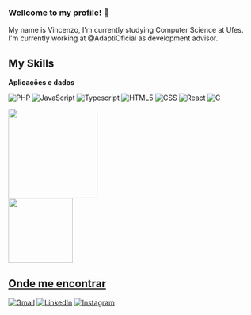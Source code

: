 ### Wellcome to my profile! 👋

My name is Vincenzo,
I'm currently studying Computer Science at Ufes.  
I'm currently working at @AdaptiOficial as development advisor.  

## My Skills

**Aplicações e dados**

![PHP](https://img.shields.io/badge/PHP-777BB4?logo=php&logoColor=white&style=for-the-badge)
![JavaScript](https://img.shields.io/badge/JavaScript-F7DF1E?logo=javascript&logoColor=black&style=for-the-badge)
![Typescript](https://img.shields.io/badge/TypeScript-007ACC?logo=typescript&logoColor=white&style=for-the-badge)
![HTML5](https://img.shields.io/badge/HTML-239120?logo=html5&logoColor=white&style=for-the-badge)
![CSS](https://img.shields.io/badge/CSS-239120?logo=css3&logoColor=white&style=for-the-badge)
![React](https://img.shields.io/badge/React-20232A?logo=react&logoColor=61DAFB&style=for-the-badge)
![C](https://img.shields.io/badge/C-00599C?logo=c&logoColor=white&style=for-the-badge)

<div align="left">
  <a href="https://github.com/Prog-Vinsu/">
  <img height="180em" src="https://github-readme-stats.vercel.app/api?username=Prog-Vinsu&count_private=true&show_icons=true&theme=tokyonight&hide_border=true&custom_title=My%20GitHub%20Stats"/>  
  </br>
  <img height="130em" src="https://github-readme-stats.vercel.app/api/top-langs/?username=Prog-Vinsu&langs_count=6&layout=compact&theme=tokyonight&hide_border=true&hide=HTML"/>
</div>



## Onde me encontrar

<p align="left">
  <a href="mailto:tognerepoloniniv@gmail.com" title="Gmail">
  <img src="https://img.shields.io/badge/-Gmail-FF0000?style=flat-square&labelColor=FF0000&logo=gmail&logoColor=white&link=tognerepoloninig@gmail.com" alt="Gmail"/></a>
  <a href="https://www.linkedin.com/in/vincenzo-tognere-polonini-5497411bb/"" title="LinkedIn">
  <img src="https://img.shields.io/badge/-Linkedin-0e76a8?style=flat-square&logo=Linkedin&logoColor=white&link=https://www.linkedin.com/in/vincenzo-tognere-polonini-5497411bb/" alt="LinkedIn"/></a>
   <a href="https://www.instagram.com/poloniniv/" title="Instagram">
  <img src="https://img.shields.io/badge/-Instagram-DF0174?style=flat-square&labelColor=DF0174&logo=instagram&logoColor=white&link=https://www.instagram.com/poloniniv/" alt="Instagram"/></a>
</p>
